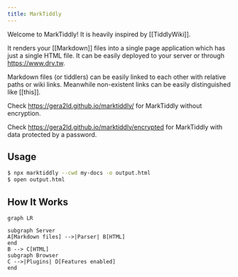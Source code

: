 ```yaml
---
title: MarkTiddly
---
```


Welcome to MarkTiddly! It is heavily inspired by [[TiddlyWiki]].

It renders your [[Markdown]] files into a single page application which has just a single HTML file. It can be easily deployed to your server or through <https://www.drv.tw>.

Markdown files (or tiddlers) can be easily linked to each other with relative paths or wiki links. Meanwhile non-existent links can be easily distinguished like [[this]].

Check https://gera2ld.github.io/marktiddly/ for MarkTiddly without encryption.

Check https://gera2ld.github.io/marktiddly/encrypted for MarkTiddly with data protected by a password.

## Usage

```bash
$ npx marktiddly --cwd my-docs -o output.html
$ open output.html
```

## How It Works

```mermaid
graph LR

subgraph Server
A[Markdown files] -->|Parser| B[HTML]
end
B --> C[HTML]
subgraph Browser
C -->|Plugins| D[Features enabled]
end
```
